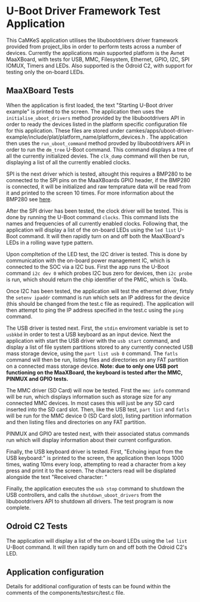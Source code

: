 <!--
  SPDX-License-Identifier: BSD-2-Clause
-->

# U-Boot Driver Framework Test Application

This CaMKeS application utilises the libubootdrivers driver framework provided from project_libs in order to perform tests across a number of devices. Currently the applications main supported platform is the Avnet MaaXBoard, with tests for USB, MMC, Filesystem, Ethernet, GPIO, I2C, SPI IOMUX, Timers and LEDs. Also supported is the Odroid C2, with support for testing only the on-board LEDs.

## MaaXBoard Tests

When the application is first loaded, the text "Starting U-Boot driver example" is printed to the screen. The application then uses the `initialise_uboot_drivers` method provided by the libubootdrivers API in order to ready the devices listed in the platform specific configuration file for this application. These files are stored under camkes/apps/uboot-driver-example/include/plat/platform_name/platform_devices.h . The application then uses the `run_uboot_command` method provded by libubootdrivers API in order to run the `dm_tree` U-Boot command. This command displays a tree of all the currently initialized devies. The `clk_dump` command will then be run, displaying a list of all the currently enabled clocks.

SPI is the next driver which is tested, altought this requires a BMP280 to be connected to the SPI pins on the MaaXBoards GPIO header, if the BMP280 is connected, it will be initialized and raw temprature data will be read from it and printed to the screen 10 times. For more information about the BMP280 see [here](https://github.com/sel4devkit/seL4-DevKit-Doc/blob/main/seL4-doc/src/appendices/spi_bmp280.md).

After the SPI driver has been tested, the clock driver will be tested. This is done by running the U-Boot command `clocks`. This command lists the names and frequencies of all currently enabled clocks. Following that, the application will display a list of the on-board LEDs using the `led list` U-Boot command. It will then rapidly turn on and off both the MaaXBoard's LEDs in a rolling wave type pattern.

Upon compltetion of the LED test, the I2C driver is tested. This is done by communication with the on-board power management IC, which is connected to the SOC via a I2C bus. First the app runs the U-Boot command `i2c dev 0` which probes I2C bus zero for devices, then `i2c probe` is run, which should return the chip identifier of the PMIC, which is `0x4b.

Once I2C has been tested, the application will test the ethernet driver, firtsly the `setenv ipaddr` command is run which sets an IP address for the device (this should be changed from the test.c file as required). The application will then attempt to ping the IP address specified in the test.c using the `ping` command.

The USB driver is tested next. First, the `stdin` enviroment variable is set to `usbkbd` in order to test a USB keyboard as an input device. Next the application with start the USB driver with the `usb start` command, and display a list of file system partitions stored to any currently connected USB mass storage device, using the `part list usb 0` command. The `fatls` command will then be run, listing files and directories on any FAT partition on a connected mass storage device. **Note: due to only one USB port functioning on the MaaXBoard, the keyboard is tested after the MMC, PINMUX and GPIO tests.**

The MMC driver (SD Card) will now be tested. First the `mmc info` command will be run, which displays information such as storage size for any connected MMC devices. In most cases this will just be any SD card inserted into the SD card slot. Then, like the USB test, `part list` and `fatls` will be run for the MMC device 0 (SD Card slot), listing partition information and then listing files and directories on any FAT partition.

PINMUX and GPIO are tested next, with their associated status commands run which will display information about their current configuration.

Finally, the USB keyboard driver is tested. First, "Echoing input from the USB keyboard:" is printed to the screen, the application then loops 1000 times, wating 10ms every loop, attempting to read a character from a key press and print it to the screen. The characters read will be displated alongside the text "Received character: "

Finally, the application executes the `usb stop` command to shutdown the USB controllers, and calls the `shutdown_uboot_drivers` from the libubootdrivers API to shutdown all drivers. The test program is now complete.

## Odroid C2 Tests
The application will display a list of the on-board LEDs using the `led list` U-Boot command. It will then rapidly turn on and off both the Odroid C2's LED.

## Application configuration
Details for additional configuration of tests can be found within the comments of the components/testsrc/test.c file.
